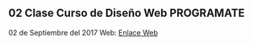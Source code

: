 ## 02 Clase Curso de Diseño Web PROGRAMATE  
02 de Septiembre del 2017 
Web: [Enlace Web](https://cjefferson-web.github.io/programate02/ "Enlace Web")
